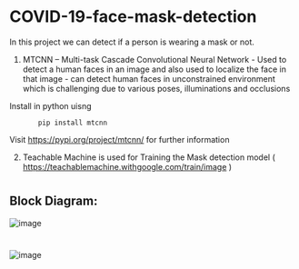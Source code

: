 # COVID-19-face-mask-detection

In this project we can detect if a person is wearing a mask or not.
   
  1) MTCNN – Multi-task Cascade Convolutional Neural Network
    - Used to detect a human faces in an image and also used to localize the face in that image
    - can detect human faces in unconstrained environment which is challenging due to various poses, illuminations and occlusions
 
 Install in python uisng
           
           pip install mtcnn
 Visit https://pypi.org/project/mtcnn/ for further information

  2) Teachable Machine is used for Training the Mask detection model ( https://teachablemachine.withgoogle.com/train/image )

#
## Block Diagram:
![image](https://user-images.githubusercontent.com/84563214/121014732-ecc1d280-c7b7-11eb-9f5b-1ce913870a0e.png)


#
## 
![image](https://user-images.githubusercontent.com/84563214/121014578-c4d26f00-c7b7-11eb-8e5b-38184f8cb8b9.png)
